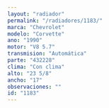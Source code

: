 ```yaml
---
layout: "radiador"
permalink: "/radiadores/1183/"
marca: "Chevrolet"
modelo: "Corvette"
ano: "1990"
motor: "V8 5.7"
transmision: "Automática"
parte: "432228"
clima: "Con clima"
alto: "23 5/8"
ancho: "17"
observaciones: ""
id: "1183"
---
```


